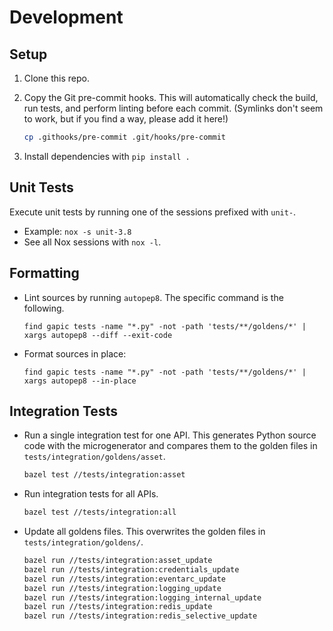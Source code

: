 # Development

## Setup

1.  Clone this repo.

2.  Copy the Git pre-commit hooks. This will automatically check the build, run
    tests, and perform linting before each commit. (Symlinks don't seem to work,
    but if you find a way, please add it here!)

    ```sh
    cp .githooks/pre-commit .git/hooks/pre-commit
    ```

3.  Install dependencies with `pip install .`

## Unit Tests

Execute unit tests by running one of the sessions prefixed with `unit-`.

-   Example: `nox -s unit-3.8`
-   See all Nox sessions with `nox -l`.

## Formatting

-   Lint sources by running `autopep8`. The specific command is the following.

    ```
    find gapic tests -name "*.py" -not -path 'tests/**/goldens/*' | xargs autopep8 --diff --exit-code
    ```

-  Format sources in place:

    ```
    find gapic tests -name "*.py" -not -path 'tests/**/goldens/*' | xargs autopep8 --in-place
    ```

## Integration Tests

-   Run a single integration test for one API. This generates Python source code
    with the microgenerator and compares them to the golden files in
    `tests/integration/goldens/asset`.

    ```sh
    bazel test //tests/integration:asset
    ```

-   Run integration tests for all APIs.

    ```sh
    bazel test //tests/integration:all
    ```

-   Update all goldens files. This overwrites the golden files in
    `tests/integration/goldens/`.

    ```sh
    bazel run //tests/integration:asset_update
    bazel run //tests/integration:credentials_update
    bazel run //tests/integration:eventarc_update
    bazel run //tests/integration:logging_update
    bazel run //tests/integration:logging_internal_update
    bazel run //tests/integration:redis_update
    bazel run //tests/integration:redis_selective_update
    ```


